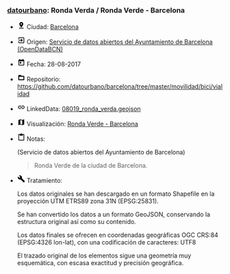 ### [datourbano](https://github.com/datourbano): Ronda Verda / Ronda Verde - Barcelona

* ![](https://raw.githubusercontent.com/datourbano/simbologia/master/_/ubicacion_18.png) Ciudad: [Barcelona](https://datourbano.github.io/barcelona)
* ![](https://raw.githubusercontent.com/datourbano/simbologia/master/_/origen_18.png) Origen: [Servicio de datos abiertos del Ayuntamiento de Barcelona (OpenDataBCN)](http://opendata-ajuntament.barcelona.cat/data/es/dataset/ronda-verda)
* ![](https://raw.githubusercontent.com/datourbano/simbologia/master/_/calendario_18.png) Fecha: 28-08-2017
* ![](https://raw.githubusercontent.com/datourbano/simbologia/master/_/carpeta_18.png) Repositorio: https://github.com/datourbano/barcelona/tree/master/movilidad/bici/vialidad
* ![](https://raw.githubusercontent.com/datourbano/simbologia/master/_/enlace_18.png) LinkedData: [08019_ronda_verda.geojson](https://raw.githubusercontent.com/datourbano/barcelona/master/movilidad/bici/vialidad/08019_ronda_verda.geojson)
* ![](https://raw.githubusercontent.com/datourbano/simbologia/master/_/mapa_18.png) Visualización: [Ronda Verde - Barcelona](https://datourbano.github.io/barcelona/movilidad/bici/vialidad/08019_ronda_verda)
* ![](https://raw.githubusercontent.com/datourbano/simbologia/master/_/notas_18.png) Notas:

  (Servicio de datos abiertos del Ayuntamiento de Barcelona)
  >Ronda Verde de la ciudad de Barcelona.


* ![](https://raw.githubusercontent.com/datourbano/simbologia/master/_/herramienta_18.png) Tratamiento:

  Los datos originales se han descargado en un formato Shapefile en la proyección UTM ETRS89 zona 31N (EPSG:25831). 

  Se han convertido los datos a un formato GeoJSON, conservando la estructura original así como su contenido.

  Los datos finales se ofrecen en coordenadas geográficas OGC CRS:84 (EPSG:4326 lon-lat), con una codificación de caracteres: UTF8

  El trazado original de los elementos sigue una geometría muy esquemática, con escasa exactitud y precisión geográfica.
